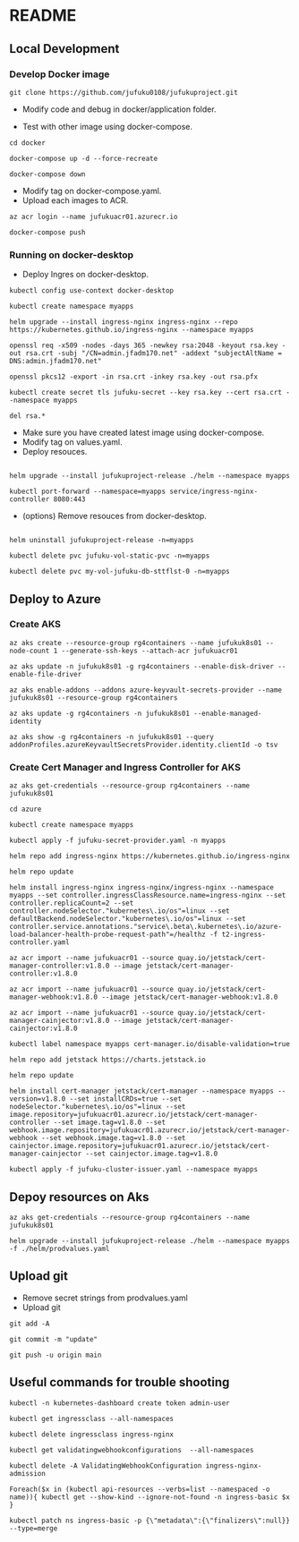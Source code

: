 # README

## Local Development

### Develop Docker image

```console
git clone https://github.com/jufuku0108/jufukuproject.git
```

- Modify code and debug in docker/application folder.

- Test with other image using docker-compose.

```console
cd docker

docker-compose up -d --force-recreate

docker-compose down
```

- Modify tag on docker-compose.yaml.
- Upload each images to ACR.

```console
az acr login --name jufukuacr01.azurecr.io

docker-compose push
```

### Running on docker-desktop

- Deploy Ingres on docker-desktop.

```comandline
kubectl config use-context docker-desktop

kubectl create namespace myapps 

helm upgrade --install ingress-nginx ingress-nginx --repo https://kubernetes.github.io/ingress-nginx --namespace myapps

openssl req -x509 -nodes -days 365 -newkey rsa:2048 -keyout rsa.key -out rsa.crt -subj "/CN=admin.jfadm170.net" -addext "subjectAltName = DNS:admin.jfadm170.net"

openssl pkcs12 -export -in rsa.crt -inkey rsa.key -out rsa.pfx

kubectl create secret tls jufuku-secret --key rsa.key --cert rsa.crt --namespace myapps

del rsa.*
```

- Make sure you have created latest image using docker-compose.
- Modify tag on values.yaml.
- Deploy resouces.

```comandline

helm upgrade --install jufukuproject-release ./helm --namespace myapps

kubectl port-forward --namespace=myapps service/ingress-nginx-controller 8080:443

```

- (options) Remove resouces from docker-desktop.

```comandline

helm uninstall jufukuproject-release -n=myapps

kubectl delete pvc jufuku-vol-static-pvc -n=myapps

kubectl delete pvc my-vol-jufuku-db-sttflst-0 -n=myapps
```

## Deploy to Azure

### Create AKS

```comandline
az aks create --resource-group rg4containers --name jufukuk8s01 --node-count 1 --generate-ssh-keys --attach-acr jufukuacr01

az aks update -n jufukuk8s01 -g rg4containers --enable-disk-driver --enable-file-driver 

az aks enable-addons --addons azure-keyvault-secrets-provider --name jufukuk8s01 --resource-group rg4containers

az aks update -g rg4containers -n jufukuk8s01 --enable-managed-identity

az aks show -g rg4containers -n jufukuk8s01 --query addonProfiles.azureKeyvaultSecretsProvider.identity.clientId -o tsv
```

### Create Cert Manager and Ingress Controller for AKS

```comandline
az aks get-credentials --resource-group rg4containers --name jufukuk8s01

cd azure

kubectl create namespace myapps 

kubectl apply -f jufuku-secret-provider.yaml -n myapps

helm repo add ingress-nginx https://kubernetes.github.io/ingress-nginx

helm repo update

helm install ingress-nginx ingress-nginx/ingress-nginx --namespace myapps --set controller.ingressClassResource.name=ingress-nginx --set controller.replicaCount=2 --set controller.nodeSelector."kubernetes\.io/os"=linux --set defaultBackend.nodeSelector."kubernetes\.io/os"=linux --set controller.service.annotations."service\.beta\.kubernetes\.io/azure-load-balancer-health-probe-request-path"=/healthz -f t2-ingress-controller.yaml

az acr import --name jufukuacr01 --source quay.io/jetstack/cert-manager-controller:v1.8.0 --image jetstack/cert-manager-controller:v1.8.0

az acr import --name jufukuacr01 --source quay.io/jetstack/cert-manager-webhook:v1.8.0 --image jetstack/cert-manager-webhook:v1.8.0

az acr import --name jufukuacr01 --source quay.io/jetstack/cert-manager-cainjector:v1.8.0 --image jetstack/cert-manager-cainjector:v1.8.0

kubectl label namespace myapps cert-manager.io/disable-validation=true

helm repo add jetstack https://charts.jetstack.io

helm repo update

helm install cert-manager jetstack/cert-manager --namespace myapps --version=v1.8.0 --set installCRDs=true --set nodeSelector."kubernetes\.io/os"=linux --set image.repository=jufukuacr01.azurecr.io/jetstack/cert-manager-controller --set image.tag=v1.8.0 --set webhook.image.repository=jufukuacr01.azurecr.io/jetstack/cert-manager-webhook --set webhook.image.tag=v1.8.0 --set cainjector.image.repository=jufukuacr01.azurecr.io/jetstack/cert-manager-cainjector --set cainjector.image.tag=v1.8.0

kubectl apply -f jufuku-cluster-issuer.yaml --namespace myapps

```

## Depoy resources on Aks

```comandline
az aks get-credentials --resource-group rg4containers --name jufukuk8s01

helm upgrade --install jufukuproject-release ./helm --namespace myapps -f ./helm/prodvalues.yaml

```

## Upload git

- Remove secret strings from prodvalues.yaml
- Upload git

```comandline
git add -A

git commit -m "update"

git push -u origin main
```

## Useful commands for trouble shooting

```commandline
kubectl -n kubernetes-dashboard create token admin-user

kubectl get ingressclass --all-namespaces

kubectl delete ingressclass ingress-nginx

kubectl get validatingwebhookconfigurations  --all-namespaces

kubectl delete -A ValidatingWebhookConfiguration ingress-nginx-admission

Foreach($x in (kubectl api-resources --verbs=list --namespaced -o name)){ kubectl get --show-kind --ignore-not-found -n ingress-basic $x }      

kubectl patch ns ingress-basic -p {\"metadata\":{\"finalizers\":null}} --type=merge
```
